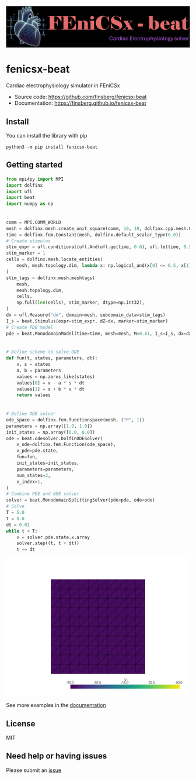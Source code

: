 ![_](https://raw.githubusercontent.com/finsberg/fenicsx-beat/refs/heads/main/docs/_static/logo.png)

# fenicsx-beat
Cardiac electrophysiology simulator in FEniCSx

- Source code: https://github.com/finsberg/fenicsx-beat
- Documentation: https://finsberg.github.io/fenicsx-beat


## Install
You can install the library with pip
```
python3 -m pip install fenicsx-beat
```


## Getting started

```python
from mpi4py import MPI
import dolfinx
import ufl
import beat
import numpy as np


comm = MPI.COMM_WORLD
mesh = dolfinx.mesh.create_unit_square(comm, 10, 10, dolfinx.cpp.mesh.CellType.triangle)
time = dolfinx.fem.Constant(mesh, dolfinx.default_scalar_type(0.0))
# Create stimulus
stim_expr = ufl.conditional(ufl.And(ufl.ge(time, 0.0), ufl.le(time, 0.5)), 200.0, 0.0)
stim_marker = 1
cells = dolfinx.mesh.locate_entities(
    mesh, mesh.topology.dim, lambda x: np.logical_and(x[0] <= 0.5, x[1] <= 0.5)
)
stim_tags = dolfinx.mesh.meshtags(
    mesh,
    mesh.topology.dim,
    cells,
    np.full(len(cells), stim_marker, dtype=np.int32),
)
dx = ufl.Measure("dx", domain=mesh, subdomain_data=stim_tags)
I_s = beat.Stimulus(expr=stim_expr, dZ=dx, marker=stim_marker)
# Create PDE model
pde = beat.MonodomainModel(time=time, mesh=mesh, M=0.01, I_s=I_s, dx=dx)


# Define scheme to solve ODE
def fun(t, states, parameters, dt):
    v, s = states
    a, b = parameters
    values = np.zeros_like(states)
    values[0] = v - a * s * dt
    values[1] = s + b * v * dt
    return values


# Define ODE solver
ode_space = dolfinx.fem.functionspace(mesh, ("P", 1))
parameters = np.array([1.0, 1.0])
init_states = np.array([0.0, 0.0])
ode = beat.odesolver.DolfinODESolver(
    v_ode=dolfinx.fem.Function(ode_space),
    v_pde=pde.state,
    fun=fun,
    init_states=init_states,
    parameters=parameters,
    num_states=2,
    v_index=1,
)
# Combine PDE and ODE solver
solver = beat.MonodomainSplittingSolver(pde=pde, ode=ode)
# Solve
T = 5.0
t = 0.0
dt = 0.01
while t < T:
    v = solver.pde.state.x.array
    solver.step((t, t + dt))
    t += dt

```
![_](https://raw.githubusercontent.com/finsberg/fenicsx-beat/refs/heads/main/docs/_static/simple.gif)

See more examples in the [documentation](https://finsberg.github.io/fenicsx-beat)

## License
MIT

## Need help or having issues
Please submit an [issue](https://github.com/finsberg/fenicsx-beat/issues)
